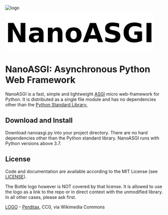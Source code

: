 ![logo](https://upload.wikimedia.org/wikipedia/commons/thumb/d/df/C20_Fullerene.png/128px-C20_Fullerene.png)
![logo text](docs/logotext.png)

#  NanoASGI: Asynchronous Python Web Framework

NanoASGI is a fast, simple and lightweight [ASGI](https://asgi.readthedocs.io "Asynchronous Server Gateway Interface") micro web-framework for Python. It is distributed as a single file module and has no dependencies other than the [Python Standard Library.](http://docs.python.org/library/)


## Download and Install
Download nanoasgi.py into your project directory. There are no hard dependencies other than the Python standard library. NanoASGI runs with Python versions above 3.7.


## License
Code and documentation are available according to the MIT License (see [LICENSE](license)).

The Bottle logo however is NOT covered by that license. It is allowed to use the logo as a link to the repo or in direct context with the unmodified library. In all other cases, please ask first.


[LOGO](#logo) - [Perditax](https://commons.wikimedia.org/wiki/File:C20_Fullerene.png), CC0, via Wikimedia Commons
